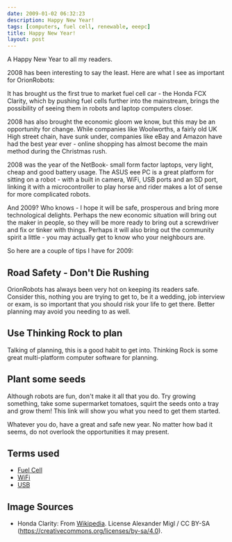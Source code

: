 ```yaml
---
date: 2009-01-02 06:32:23
description: Happy New Year!
tags: [computers, fuel cell, renewable, eeepc]
title: Happy New Year!
layout: post
---
```

A Happy New Year to all my readers.

2008 has been interesting to say the least. Here are what I see as important for OrionRobots:

It has brought us the first true to market fuel cell car - the Honda FCX Clarity, which by pushing fuel cells further into the mainstream, brings the possibility of seeing them in robots and laptop computers closer.

2008 has also brought the economic gloom we know, but this may be an opportunity for change. While companies like Woolworths, a fairly old UK High street chain, have sunk under, companies like eBay and Amazon have had the best year ever - online shopping has almost become the main method during the Christmas rush.

2008 was the year of the NetBook- small form factor laptops, very light, cheap and good battery usage. The ASUS eee PC is a great platform for sitting on a robot - with a built in camera, WiFi, USB ports and an SD port, linking it with a microcontroller to play horse and rider makes a lot of sense for more complicated robots.

And 2009? Who knows - I hope it will be safe, prosperous and bring more technological delights. Perhaps the new economic situation will bring out the maker in people, so they will be more ready to bring out a screwdriver and fix or tinker with things. Perhaps it will also bring out the community spirit a little - you may actually get to know who your neighbours are.

So here are a couple of tips I have for 2009:

## Road Safety - Don't Die Rushing

OrionRobots has always been very hot on keeping its readers safe. Consider this, nothing you are trying to get to, be it a wedding, job interview or exam, is so important that you should risk your life to get there. Better planning may avoid you needing to as well.

## Use Thinking Rock to plan

Talking of planning, this is a good habit to get into. Thinking Rock is some great multi-platform computer software for planning.

## Plant some seeds

Although robots are fun, don't make it all that you do. Try growing something, take some supermarket tomatoes, squirt the seeds onto a tray and grow them! This link will show you what you need to get them started.

Whatever you do, have a great and safe new year. No matter how bad it seems, do not overlook the opportunities it may present.

## Terms used

* [Fuel Cell](/wiki/fuel_cell.html)
* [WiFi](/wiki/wifi.html)
* [USB](/wiki/usb.html)

## Image Sources

* Honda Clarity: From [Wikipedia](https://commons.wikimedia.org/wiki/File:Honda_Clarity_Fuel_Cell_IMG_0301.jpg). License Alexander Migl / CC BY-SA (<https://creativecommons.org/licenses/by-sa/4.0>).
